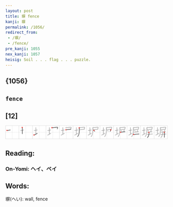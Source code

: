 ```yaml
---
layout: post
title: 塀 fence
kanji: 塀
permalink: /1056/
redirect_from:
 - /塀/
 - /fence/
pre_kanji: 1055
nex_kanji: 1057
heisig: Soil . . . flag . . . puzzle.
---
```


## {1056}

## `fence`

## [12]

<div class="stroke"><img src="../images/E5A180.png" /></div>

## Reading:

### On-Yomi: ヘイ、ベイ

## Words:

塀(へい): wall, fence
